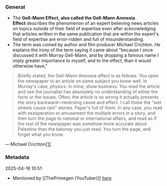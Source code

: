 ### General
- The **Gell-Mann Effect, also called the Gell-Mann Amnesia Effect** describes the phenomenon of an expert believing news articles on topics outside of their field of expertise even after acknowledging that articles written in the same publication that are within the expert's field of expertise are error-ridden and full of misunderstanding. 
- The term was coined by author and film producer Michael Crichton. He explains the irony of the term saying it came about "because I once discussed it with Murray Gell-Mann, and by dropping a famous name I imply greater importance to myself, and to the effect, than it would otherwise have,"

> Briefly stated, the Gell-Mann Amnesia effect is as follows. You open the newspaper to an article on some subject you know well. In Murray's case, physics. In mine, show business. You read the article and see the journalist has absolutely no understanding of either the facts or the issues. Often, the article is so wrong it actually presents the story backward—reversing cause and effect. I call these the "wet streets cause rain" stories. Paper's full of them. In any case, you read with exasperation or amusement the multiple errors in a story, and then turn the page to national or international affairs, and read as if the rest of the newspaper was somehow more accurate about Palestine than the baloney you just read. You turn the page, and forget what you know.
>
— Michael Crichton[[1]](https://loricism.fandom.com/wiki/Gell-Mann_Amnesia_Effect#cite_note-1)



### Metadata
2025-04-16 10:51
- Mentioned by [[ThePrimegen (YouTuber)]] [here](https://youtu.be/MwMaBg7JpDc?si=uVQQFdYc0whGNkrw)